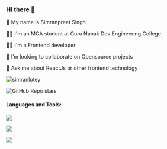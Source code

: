 ### Hi there 👋


🚀 My name is Simranpreet Singh

👨‍🎓 I'm an MCA student at Guru Nanak Dev Engineering College

👨‍💻 I'm a Frontend developer

🤔 I’m looking to collaborate on Opensource projects

💬 Ask me about ReactJs or other frontend technology


<p align="left"> <img src="https://komarev.com/ghpvc/?username=simranlotey&label=Profile%20views&color=blue&style=flat" alt="simranlotey" /> </p>

<img
    alt="GitHub Repo stars"
    src="https://img.shields.io/github/stars/simranlotey?color=1e7a38&logo=github"
  />

#### Languages and Tools:

<p>
	<img src="https://skillicons.dev/icons?i=html,css,sass,styledcomponents,javascript,typescript,bootstrap,tailwind,materialui,react,redux,jest,babel,webpack,vscode,postman,netlify,git,github,linux,docker,latex&perline=11" />
</p>

<img align="center" src="https://github-readme-stats.vercel.app/api/top-langs/?username=simranlotey&theme=vue-dark&layout=compact&hide_border=true" /> 

[![](https://skillicons.dev/icons?i=linkedin)](https://linkedin.com/in/simranlotey)
